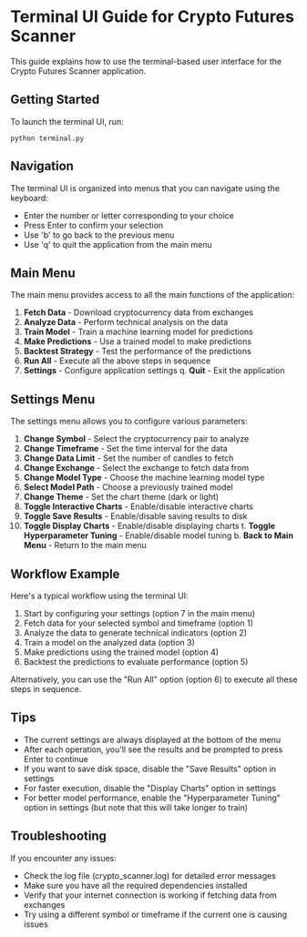# Terminal UI Guide for Crypto Futures Scanner

This guide explains how to use the terminal-based user interface for the Crypto Futures Scanner application.

## Getting Started

To launch the terminal UI, run:

```
python terminal.py
```

## Navigation

The terminal UI is organized into menus that you can navigate using the keyboard:

- Enter the number or letter corresponding to your choice
- Press Enter to confirm your selection
- Use 'b' to go back to the previous menu
- Use 'q' to quit the application from the main menu

## Main Menu

The main menu provides access to all the main functions of the application:

1. **Fetch Data** - Download cryptocurrency data from exchanges
2. **Analyze Data** - Perform technical analysis on the data
3. **Train Model** - Train a machine learning model for predictions
4. **Make Predictions** - Use a trained model to make predictions
5. **Backtest Strategy** - Test the performance of the predictions
6. **Run All** - Execute all the above steps in sequence
7. **Settings** - Configure application settings
q. **Quit** - Exit the application

## Settings Menu

The settings menu allows you to configure various parameters:

1. **Change Symbol** - Select the cryptocurrency pair to analyze
2. **Change Timeframe** - Set the time interval for the data
3. **Change Data Limit** - Set the number of candles to fetch
4. **Change Exchange** - Select the exchange to fetch data from
5. **Change Model Type** - Choose the machine learning model type
6. **Select Model Path** - Choose a previously trained model
7. **Change Theme** - Set the chart theme (dark or light)
8. **Toggle Interactive Charts** - Enable/disable interactive charts
9. **Toggle Save Results** - Enable/disable saving results to disk
0. **Toggle Display Charts** - Enable/disable displaying charts
t. **Toggle Hyperparameter Tuning** - Enable/disable model tuning
b. **Back to Main Menu** - Return to the main menu

## Workflow Example

Here's a typical workflow using the terminal UI:

1. Start by configuring your settings (option 7 in the main menu)
2. Fetch data for your selected symbol and timeframe (option 1)
3. Analyze the data to generate technical indicators (option 2)
4. Train a model on the analyzed data (option 3)
5. Make predictions using the trained model (option 4)
6. Backtest the predictions to evaluate performance (option 5)

Alternatively, you can use the "Run All" option (option 6) to execute all these steps in sequence.

## Tips

- The current settings are always displayed at the bottom of the menu
- After each operation, you'll see the results and be prompted to press Enter to continue
- If you want to save disk space, disable the "Save Results" option in settings
- For faster execution, disable the "Display Charts" option in settings
- For better model performance, enable the "Hyperparameter Tuning" option in settings (but note that this will take longer to train)

## Troubleshooting

If you encounter any issues:

- Check the log file (crypto_scanner.log) for detailed error messages
- Make sure you have all the required dependencies installed
- Verify that your internet connection is working if fetching data from exchanges
- Try using a different symbol or timeframe if the current one is causing issues
